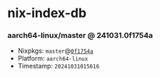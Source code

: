# nix-index-db
### aarch64-linux/master @ 241031.0f1754a
- Nixpkgs: `master`@[`0f1754a`](https://github.com/NixOS/nixpkgs/commit/0f1754a74e079e8173fa794443088913a6f6102d)
- Platform: `aarch64-linux`
- Timestamp: `20241031015616`
